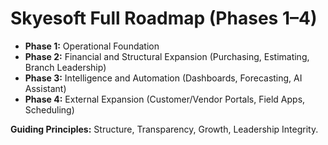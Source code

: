 # Skyesoft Full Roadmap (Phases 1–4)

- **Phase 1:** Operational Foundation
- **Phase 2:** Financial and Structural Expansion (Purchasing, Estimating, Branch Leadership)
- **Phase 3:** Intelligence and Automation (Dashboards, Forecasting, AI Assistant)
- **Phase 4:** External Expansion (Customer/Vendor Portals, Field Apps, Scheduling)

**Guiding Principles:** Structure, Transparency, Growth, Leadership Integrity.